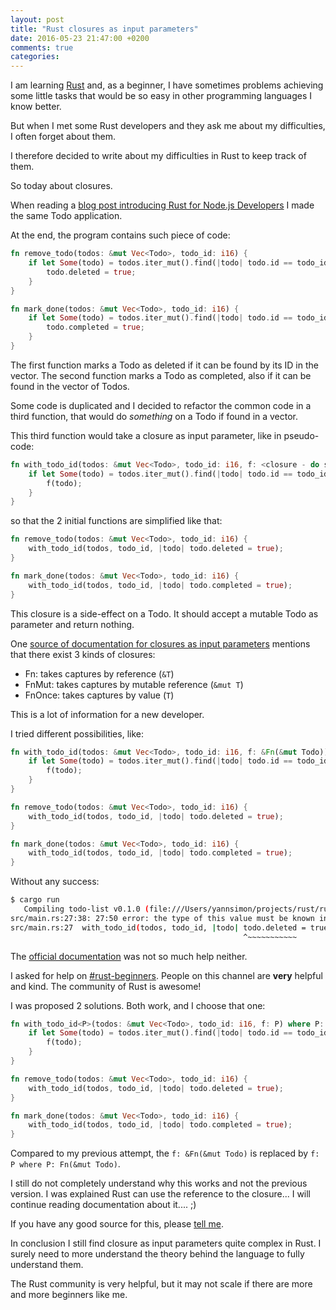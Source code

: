 ```yaml
---
layout: post
title: "Rust closures as input parameters"
date: 2016-05-23 21:47:00 +0200
comments: true
categories: 
---
```


I am learning [Rust](https://www.rust-lang.org/) and, as a beginner, I have sometimes problems achieving some little tasks that would be so easy in other programming languages I know better.

But when I met some Rust developers and they ask me about my difficulties, I often forget about them.

I therefore decided to write about my difficulties in Rust to keep track of them.

So today about closures.

When reading a [blog post introducing Rust for Node.js Developers](http://fredrik.anderzon.se/2016/05/10/rust-for-node-developers-part-1-introduction/) I made the same Todo application.

At the end, the program contains such piece of code:

```rust
fn remove_todo(todos: &mut Vec<Todo>, todo_id: i16) {
	if let Some(todo) = todos.iter_mut().find(|todo| todo.id == todo_id) {
		todo.deleted = true;
	}
}

fn mark_done(todos: &mut Vec<Todo>, todo_id: i16) {
	if let Some(todo) = todos.iter_mut().find(|todo| todo.id == todo_id) {
		todo.completed = true;
	}
}
```

The first function marks a Todo as deleted if it can be found by its ID in the vector.
The second function marks a Todo as completed, also if it can be found in the vector of Todos.

Some code is duplicated and I decided to refactor the common code in a third function, that would do _something_ on a Todo if found in a vector.

This third function would take a closure as input parameter, like in pseudo-code:
```rust
fn with_todo_id(todos: &mut Vec<Todo>, todo_id: i16, f: <closure - do something on a Todo>) {
    if let Some(todo) = todos.iter_mut().find(|todo| todo.id == todo_id) {
        f(todo);
    }
}
```

so that the 2 initial functions are simplified like that:

```rust
fn remove_todo(todos: &mut Vec<Todo>, todo_id: i16) {
    with_todo_id(todos, todo_id, |todo| todo.deleted = true);
}

fn mark_done(todos: &mut Vec<Todo>, todo_id: i16) {
    with_todo_id(todos, todo_id, |todo| todo.completed = true);
}
```

This closure is a side-effect on a Todo. It should accept a mutable Todo as parameter and return nothing.

One [source of documentation for closures as input parameters](http://rustbyexample.com/fn/closures/input_parameters.html) mentions that there exist 3 kinds of closures:

- Fn: takes captures by reference (`&T`)
- FnMut: takes captures by mutable reference (`&mut T`)
- FnOnce: takes captures by value (`T`)

This is a lot of information for a new developer.

I tried different possibilities, like:

```rust
fn with_todo_id(todos: &mut Vec<Todo>, todo_id: i16, f: &Fn(&mut Todo)) {
    if let Some(todo) = todos.iter_mut().find(|todo| todo.id == todo_id) {
        f(todo);
    }
}

fn remove_todo(todos: &mut Vec<Todo>, todo_id: i16) {
    with_todo_id(todos, todo_id, |todo| todo.deleted = true);
}

fn mark_done(todos: &mut Vec<Todo>, todo_id: i16) {
    with_todo_id(todos, todo_id, |todo| todo.completed = true);
}
```

Without any success:
```bash
$ cargo run
   Compiling todo-list v0.1.0 (file:///Users/yannsimon/projects/rust/rust-playground/todo-list)
src/main.rs:27:38: 27:50 error: the type of this value must be known in this context
src/main.rs:27 	with_todo_id(todos, todo_id, |todo| todo.deleted = true);
               	                                    ^~~~~~~~~~~~
```

The [official documentation](https://doc.rust-lang.org/book/closures.html#taking-closures-as-arguments) was not so much help neither.

I asked for help on [#rust-beginners](https://client00.chat.mibbit.com/?server=irc.mozilla.org&channel=%23rust-beginners).
People on this channel are **very** helpful and kind. The community of Rust is awesome!

I was proposed 2 solutions. Both work, and I choose that one:
```rust
fn with_todo_id<P>(todos: &mut Vec<Todo>, todo_id: i16, f: P) where P: Fn(&mut Todo) {
    if let Some(todo) = todos.iter_mut().find(|todo| todo.id == todo_id) {
        f(todo);
    }
}

fn remove_todo(todos: &mut Vec<Todo>, todo_id: i16) {
    with_todo_id(todos, todo_id, |todo| todo.deleted = true);
}

fn mark_done(todos: &mut Vec<Todo>, todo_id: i16) {
    with_todo_id(todos, todo_id, |todo| todo.completed = true);
}
```

Compared to my previous attempt, the `f: &Fn(&mut Todo)` is replaced by `f: P where P: Fn(&mut Todo)`.

I still do not completely understand why this works and not the previous version. I was explained Rust can use the reference to the closure... I will continue reading documentation about it.... ;)

If you have any good source for this, please [tell me](https://twitter.com/simon_yann).

In conclusion I still find closure as input parameters quite complex in Rust. I surely need to more understand the theory behind the language to fully understand them.

The Rust community is very helpful, but it may not scale if there are more and more beginners like me.
